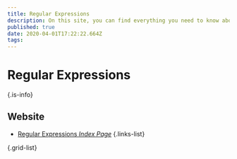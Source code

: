 ```yaml
---
title: Regular Expressions
description: On this site, you can find everything you need to know about regular expressions.
published: true
date: 2020-04-01T17:22:22.664Z
tags: 
---
```


# Regular Expressions


{.is-info}

## Website
- [Regular Expressions *Index Page*](https://www.regular-expressions.info/index.html)
{.links-list}

{.grid-list}